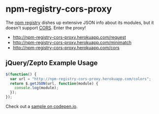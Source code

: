 # npm-registry-cors-proxy

The [npm registry](https://npmjs.org/) dishes up extensive JSON info about its modules, but it doesn't support
[CORS](http://enable-cors.org/). Enter the proxy!

- http://npm-registry-cors-proxy.herokuapp.com/request
- http://npm-registry-cors-proxy.herokuapp.com/minimatch
- http://npm-registry-cors-proxy.herokuapp.com/cors

## jQuery/Zepto Example Usage

```js
$(function() {
  var url = "http://npm-registry-cors-proxy.herokuapp.com/colors";
  return $.getJSON(url, function(module) {
    console.log(module);
  });
});
```

Check out a [sample on codepen.io](http://cdpn.io/CJnHE).